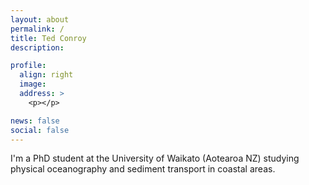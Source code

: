 ```yaml
---
layout: about
permalink: /
title: Ted Conroy
description: 

profile:
  align: right
  image: 
  address: >
    <p></p>

news: false
social: false
---
```


I'm a PhD student at the University of Waikato (Aotearoa NZ) studying physical oceanography and sediment transport in coastal areas. 

<div class="img_row">
    <img class="col three left" src="{{ site.baseurl }}/assets/img/sf_plume_s2.png" alt="" title="example image"/>
</div>
